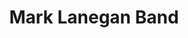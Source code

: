 ---
title: "Mark Lanegan Band"
summary: "None"
image: "mark-lanegan-band.jpg"
apple_music_artist_url: "https://music.apple.com/gb/artist/mark-lanegan-band/480176938"
wikipedia_url: "none"
---